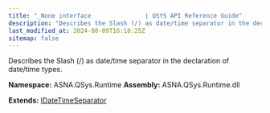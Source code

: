 ```yaml
---
title: "_None interface               | QSYS API Reference Guide"
description: "Describes the Slash (/) as date/time separator in the declaration of date/time types. "
last_modified_at: 2024-08-09T16:18:25Z
sitemap: false
---
```


Describes the Slash (/) as date/time separator in the declaration of date/time types.

**Namespace:** ASNA.QSys.Runtime
**Assembly:** ASNA.QSys.Runtime.dll

**Extends:** [IDateTimeSeparator](/reference/runtime/qsys-runtime/i-date-time-separator.html)
<br>
<br>
